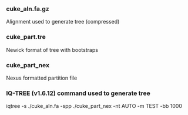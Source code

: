 ### cuke_aln.fa.gz

Alignment used to generate tree (compressed)

### cuke_part.tre

Newick format of tree with bootstraps

### cuke_part_nex

Nexus formatted partition file

### IQ-TREE (v1.6.12) command used to generate tree

iqtree -s ./cuke_aln.fa -spp ./cuke_part_nex -nt AUTO -m TEST -bb 1000

